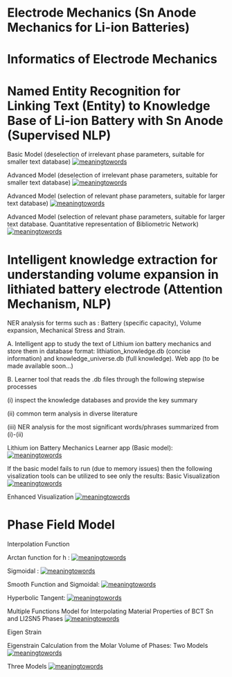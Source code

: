 # Electrode Mechanics (Sn Anode Mechanics for Li-ion Batteries)
# Informatics of Electrode Mechanics 

# Named Entity Recognition for Linking Text (Entity) to Knowledge Base of Li-ion Battery with Sn Anode (Supervised NLP)

Basic Model (deselection of irrelevant phase parameters, suitable for smaller text database)
[![meaningtowords](https://img.shields.io/badge/supervisedNER-streamlit-red)](https://supervised-nlp-electrodephases.streamlit.app/ )

Advanced Model (deselection of irrelevant phase parameters, suitable for smaller text database)
[![meaningtowords](https://img.shields.io/badge/supervisedAdvancedNERsmall-streamlit-red)](https://advancednlpelectrodephases.streamlit.app/ )


Advanced Model (selection of relevant phase parameters, suitable for larger text database)
[![meaningtowords](https://img.shields.io/badge/supervisedAdvancedNERlarge-streamlit-red)](https://electrodephasemechanics-advancednlp.streamlit.app/ )

Advanced Model (selection of relevant phase parameters, suitable for larger text database. Quantitative representation of Bibliometric Network)
[![meaningtowords](https://img.shields.io/badge/supervisedQNetNERlarge-streamlit-red)](https://electrodemechanics-nlpquantitativenetwork.streamlit.app/ )

# Intelligent knowledge extraction for understanding volume expansion in lithiated battery electrode (Attention Mechanism, NLP)

NER analysis for terms such as : Battery (specific capacity), Volume expansion, Mechanical Stress and Strain. 

A. Intelligent app to study the text of Lithium ion battery mechanics and store them in database format: lithiation_knowledge.db (concise information) and knowledge_universe.db (full knowledge). Web app (to be made available soon...)

B. Learner tool that reads the .db files through the following stepwise processes

(i) inspect the knowledge databases and provide the key summary

(ii) common term analysis in diverse literature 

(iii) NER analysis for the most significant words/phrases summarized from (i)-(ii)

Lithium ion Battery Mechanics Learner app (Basic model): 
[![meaningtowords](https://img.shields.io/badge/attnMechLearner-streamlit-red)](https://lithiumionbatterymechanics-learner.streamlit.app/)

If the basic model fails to run (due to memory issues) then the following visalization tools can be utilized to see only the results:
Basic Visualization
[![meaningtowords](https://img.shields.io/badge/attnMechVisual-streamlit-red)](https://nlpsimulationenergymechanics-datavisualization.streamlit.app/)

Enhanced Visualization 
[![meaningtowords](https://img.shields.io/badge/attnMechEnhancedVisual-streamlit-red)](https://energymehanics-informatics-enhanceddatavisualization.streamlit.app/)



# Phase Field Model

Interpolation Function

Arctan function for h : 
[![meaningtowords](https://img.shields.io/badge/arctanfunction-streamlit-red)](https://arctaninterpolationfunction.streamlit.app/)

Sigmoidal : 
[![meaningtowords](https://img.shields.io/badge/sigmoidal-streamlit-red)](https://sigmoidalinterpolationfunction.streamlit.app/)

Smooth Function and Sigmoidal: 
[![meaningtowords](https://img.shields.io/badge/sigmalog-streamlit-red)](https://sigmoidallogarithmic-interpolationfunction.streamlit.app/)

Hyperbolic Tangent:
[![meaningtowords](https://img.shields.io/badge/tanh-streamlit-red)](https://hyperbolictangent-interpolationfunction.streamlit.app/)

Multiple Functions Model for Interpolating Material Properties of BCT Sn and LI2SN5 Phases
[![meaningtowords](https://img.shields.io/badge/multiplefunc-streamlit-red)](https://multimodelinterpolationfunction.streamlit.app/)


Eigen Strain 

Eigenstrain Calculation from the Molar Volume of Phases:
Two Models
[![meaningtowords](https://img.shields.io/badge/eigenstrain-streamlit-red)](https://eigenstraincalculator.streamlit.app/)

Three Models
[![meaningtowords](https://img.shields.io/badge/phaseeigenstrain-streamlit-red)](https://compute-eigenstrain.streamlit.app/)

